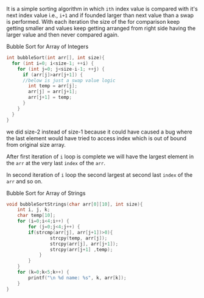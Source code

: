 It is a simple sorting algorithm in which `ith` index value is compared with it's next index value i.e., `i+1` and if founded larger than next value than a swap is performed. With each iteration the size of the for comparison keep getting smaller and values keep getting arranged from right side having the larger value and then never compared again.

Bubble Sort for Array of Integers
```C
int bubbleSort(int arr[], int size){
  for (int i=0; i<size-1; ++i) {
    for (int j=0; j<size-i-1; ++j) {
      if (arr[j]>arr[j+1]) {
      //below is just a swap value logic
        int temp = arr[j];
        arr[j] = arr[j+1];
        arr[j+1] = temp;
      } 
    }
  }
}
```
 we did size-2 instead of size-1 because it could have caused a bug where the last element would have tried to access index which is out of bound from original size array.
 
After first iteration of `i` loop is complete we will have the largest element in the `arr` at the very last `index` of the `arr`. 

In second iteration of `i` loop the second largest at second last `index` of the `arr` and so on.

Bubble Sort for Array of Strings
```C
void bubbleSortStrings(char arr[0][10], int size){
	int i, j, k;
	char temp[10];
	for (i=0;i<4;i++) {
	    for (j=0;j<4;j++) {
	    if(strcmp(arr[j], arr[j+1])>0){
		        strcpy(temp, arr[j]);
		        strcpy(arr[j], arr[j+1]);
		        strcpy(arr[j+1] ,temp);
		    }
	    }
	}
	for (k=0;k<5;k++) { 
	    printf("\n %d name: %s", k, arr[k]);
	}
}
```